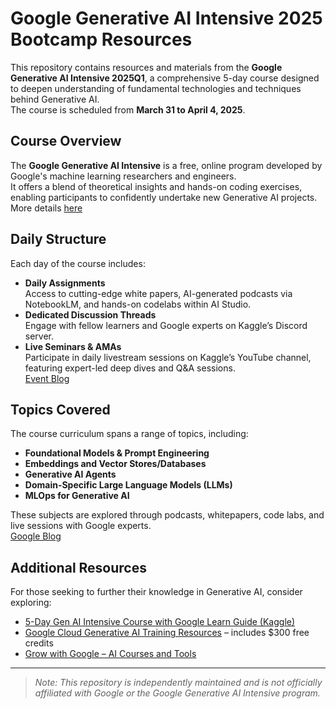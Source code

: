 # Google Generative AI Intensive 2025 Bootcamp Resources

This repository contains resources and materials from the **Google Generative AI Intensive 2025Q1**, a comprehensive 5-day course designed to deepen understanding of fundamental technologies and techniques behind Generative AI.  
The course is scheduled from **March 31 to April 4, 2025**.

## Course Overview

The **Google Generative AI Intensive** is a free, online program developed by Google's machine learning researchers and engineers.  
It offers a blend of theoretical insights and hands-on coding exercises, enabling participants to confidently undertake new Generative AI projects.  
More details [here](https://engineering.01cloud.com/2025/02/27/master-generative-ai-with-googles-free-5-day-intensive/?utm_source=chatgpt.com)

## Daily Structure

Each day of the course includes:

- **Daily Assignments**  
  Access to cutting-edge white papers, AI-generated podcasts via NotebookLM, and hands-on codelabs within AI Studio.
- **Dedicated Discussion Threads**  
  Engage with fellow learners and Google experts on Kaggle’s Discord server.
- **Live Seminars & AMAs**  
  Participate in daily livestream sessions on Kaggle’s YouTube channel, featuring expert-led deep dives and Q&A sessions.  
  [Event Blog](https://engineering.01cloud.com/2025/02/27/master-generative-ai-with-googles-free-5-day-intensive/?utm_source=chatgpt.com)

## Topics Covered

The course curriculum spans a range of topics, including:

- **Foundational Models & Prompt Engineering**
- **Embeddings and Vector Stores/Databases**
- **Generative AI Agents**
- **Domain-Specific Large Language Models (LLMs)**
- **MLOps for Generative AI**

These subjects are explored through podcasts, whitepapers, code labs, and live sessions with Google experts.  
[Google Blog](https://blog.google/technology/developers/google-kaggle-genai-intensive/?utm_source=chatgpt.com)

## Additional Resources

For those seeking to further their knowledge in Generative AI, consider exploring:

- [5-Day Gen AI Intensive Course with Google Learn Guide (Kaggle)](https://www.kaggle.com/learn-guide/5-day-genai?utm_source=chatgpt.com)
- [Google Cloud Generative AI Training Resources](https://cloud.google.com/blog/topics/training-certifications/new-google-cloud-generative-ai-training-resources?utm_source=chatgpt.com) – includes $300 free credits
- [Grow with Google – AI Courses and Tools](https://grow.google/ai/?utm_source=chatgpt.com)

---

> *Note: This repository is independently maintained and is not officially affiliated with Google or the Google Generative AI Intensive program.*
